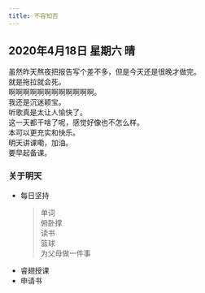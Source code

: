 ```yaml
---
title: 不容知否
---
```

## 2020年4月18日 星期六 晴
虽然昨天熬夜把报告写个差不多，但是今天还是很晚才做完。  
就是拖拉就会死。  
啊啊啊啊啊啊啊啊啊啊啊啊。  
我还是沉迷颖宝。  
听歌真是太让人愉快了。  
这一天都干啥了呢，感觉好像也不怎么样。  
本可以更充实和快乐。  
明天讲课嘞，加油。  
要早起备课。  
### 关于明天
* 每日坚持
	> 单词  
	> 俯卧撑  
	> 读书  
	> 篮球  
	> 为父母做一件事
* 睿翅授课  
* 申请书  